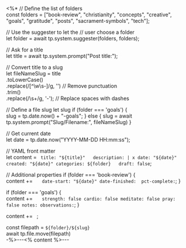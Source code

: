 <%*
// Define the list of folders  
const folders = ["book-review", "christianity", "concepts", "creative", "goals", "gratitude", "posts", "sacrament-symbols", "tech"];

// Use the suggester to let the 
// user choose a folder  
let folder = await tp.system.suggester(folders, folders);

// Ask for a title  
let title = await tp.system.prompt("Post title:");

// Convert title to a slug  
let fileNameSlug = title  
	.toLowerCase()  
	.replace(/[^\w\s-]/g, '') // Remove punctuation  
	.trim()  
	.replace(/\s+/g, '-'); // Replace spaces with dashes

// Define a file slug
let slug
if (folder === 'goals') {  
	slug = tp.date.now() + "-goals";
} else {
    slug = await tp.system.prompt("Slug/Filename:", fileNameSlug)
}

// Get current date  
let date = tp.date.now("YYYY-MM-DD HH:mm:ss");


// YAML front matter  
let content = `
title: "${title}"  
description: |
  x
date: "${date}"  
created: "${date}"
categories: ${folder}  
draft: false`;

// Additional properties
if (folder === 'book-review') {  
	content += `  
date-start: "${date}"
date-finished: 
pct-complete:`;
} 

if (folder === 'goals') {  
	content += `  
strength: false
cardio: false
meditate: false
pray: false
notes:
observations:`;
} 


content += `
`;

const filepath = `${folder}/${slug}`  
await tp.file.move(filepath)  
-%>---<% content %>---

